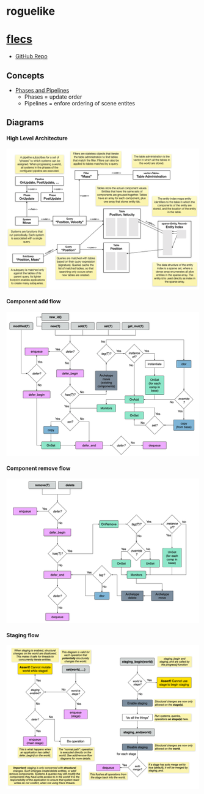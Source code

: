 # roguelike

# [flecs](https://www.flecs.dev)
- [GitHub Repo](https://github.com/SanderMertens/flecs)
## Concepts
- [Phases and Pipelines](https://www.flecs.dev/flecs/md_docs_DesignWithFlecs.html#autotoc_md92)
  - Phases = update order
  - Pipelines = enfore ordering of scene entites
## Diagrams
#### High Level Architecture
![Diagram1](data/docs/architecture.png)
#### Component add flow
![Diagram2](data/docs/component_add_flow.png)
#### Component remove flow
![Component Remove Flow](data/docs/component_remove_flow.png)
#### Staging flow
![Staing Flow](data/docs/staing_flow.png)

